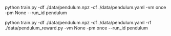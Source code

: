  python train.py -df ./data/pendulum.npz -cf ./data/pendulum.yaml -vm once -pm None --run_id pendulum



python train.py -df ./data/pendulum.npz -cf ./data/pendulum.yaml -rf ./data/pendulum_reward.py -vm None -pm once --run_id pendulum